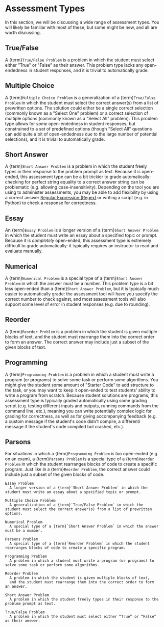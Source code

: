 # Assessment Types

In this section,
we will be discussing a wide range of assessment types.
You will likely be familiar with most of these,
but some might be new,
and all are worth discussing.

## True/False

A {term}`True/False Problem` is a problem in which the student
must select either "True" or "False" as their answer.
This problem type lacks any open-endedness in student responses,
and it is trivial to automatically grade.

## Multiple Choice

A {term}`Multiple Choice Problem` is a generalization of a
{term}`True/False Problem` in which
the student must select the correct answer(s)
from a list of prewritten options.
The solution could either be a single correct selection
(commonly known as a "Select One" problem)
or a correct selection of multiple options
(commonly known as a "Select All" problem).
This problem type allows for *some* open-endedness in student responses,
but constrained to a set of predefined options
(though "Select All" questions can add quite a bit of open-endedness
due to the large number of potential selections),
and it is trivial to automatically grade.

## Short Answer

A {term}`Short Answer Problem` is a problem in which the student
freely types in their response to the problem prompt as text.
Because it is open-ended,
this assessment type can be a bit trickier to grade automatically:
checking for perfect string equality to a correct answer string can be problematic
(e.g. allowing case-insensitivity).
Depending on the tool you are using to administer assessments,
you may be able to add flexibility by using a correct answer
[Regular Expression (Regex)](https://en.wikipedia.org/wiki/Regular_expression)
or writing a script (e.g. in Python) to check a response for correctness.

## Essay

An {term}`Essay Problem` is a longer version of a {term}`Short Answer Problem` in which
the student must write an essay about a specified topic or prompt.
Because it is *completely* open-ended,
this assessment type is extremely difficult to grade automatically:
it typically requires an instructor to read and evaluate manually.

## Numerical

A {term}`Numerical Problem` is a special type of a
{term}`Short Answer Problem` in which the answer must be a number.
This problem type is a bit less open-ended than a {term}`Short Answer Problem`,
but it is typically much easier to automatically grade:
the assessment tool will have you specify the correct number to check against,
and most assessment tools will also support some level of error in student responses
(e.g. due to rounding).

## Reorder

A {term}`Reorder Problem` is a problem in which the student is given multiple blocks of text,
and the student must rearrange them into the correct order to form an answer.
The correct answer may include just a subset of the given blocks of text.

## Programming

A {term}`Programming Problem` is a problem in which a student must
write a program (or programs)
to solve some task or perform some algorithms.
You might give the student some amount of "Starter Code" to add structure to the task,
or you may want to keep it open-ended to test students' ability to write a program from scratch.
Because student solutions are programs,
this assessment type is typically graded automatically using some grading script
(e.g. testing different inputs and outputs,
running commands from the command line, etc.),
meaning you can write potentially complex logic for grading for correctness,
as well as for giving accompanying feedback
(e.g. a custom message if the student's code didn't compile,
a differenti message if the student's code compiled but crashed, etc.).

## Parsons

For situations in which a {term}`Programming Problem` is too open-ended
(e.g. on an exam),
a {term}`Parsons Problem` is a special type of a
{term}`Reorder Problem` in which the student rearranges blocks of code to create a specific program.
Just like in a {term}`Reorder Problem`,
the correct answer could include just a subset of the given blocks of code.

```{glossary}
Essay Problem
  A longer version of a {term}`Short Answer Problem` in which the student must write an essay about a specified topic or prompt.

Multiple Choice Problem
  A generalization of a {term}`True/False Problem` in which the student must select the correct answer(s) from a list of prewritten options.

Numerical Problem
  A special type of a {term}`Short Answer Problem` in which the answer must be a number.

Parsons Problem
  A special type of a {term}`Reorder Problem` in which the student rearranges blocks of code to create a specific program.

Programming Problem
  A problem in which a student must write a program (or programs) to solve some task or perform some algorithms.

Reorder Problem
  A problem in which the student is given multiple blocks of text,
  and the student must rearrange them into the correct order to form an answer.

Short Answer Problem
  A problem in which the student freely types in their response to the problem prompt as text.

True/False Problem
  A problem in which the student must select either “True” or “False” as their answer.
```

